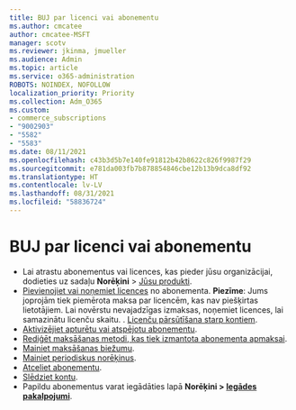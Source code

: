 ```yaml
---
title: BUJ par licenci vai abonementu
ms.author: cmcatee
author: cmcatee-MSFT
manager: scotv
ms.reviewer: jkinma, jmueller
ms.audience: Admin
ms.topic: article
ms.service: o365-administration
ROBOTS: NOINDEX, NOFOLLOW
localization_priority: Priority
ms.collection: Adm_O365
ms.custom:
- commerce_subscriptions
- "9002903"
- "5582"
- "5583"
ms.date: 08/11/2021
ms.openlocfilehash: c43b3d5b7e140fe91812b42b8622c826f9987f29
ms.sourcegitcommit: e781da003fb7b878854846cbe12b13b9dca8df92
ms.translationtype: HT
ms.contentlocale: lv-LV
ms.lasthandoff: 08/31/2021
ms.locfileid: "58836724"
---
```

# <a name="license-or-subscription-faq"></a>BUJ par licenci vai abonementu

- Lai atrastu abonementus vai licences, kas pieder jūsu organizācijai, dodieties uz sadaļu **Norēķini** > [Jūsu produkti](https://go.microsoft.com/fwlink/p/?linkid=842054).
- [Pievienojiet vai noņemiet licences](https://docs.microsoft.com/alchemyinsights/how-to-add-or-reduce-licenses) no abonementa.
    **Piezīme**: Jums joprojām tiek piemērota maksa par licencēm, kas nav piešķirtas lietotājiem. Lai novērstu nevajadzīgas izmaksas, noņemiet licences, lai samazinātu licenču skaitu.
. [Licenču pārsūtīšana starp kontiem](https://docs.microsoft.com/alchemyinsights/transfer-licenses-between-tenants).
- [Aktivizējiet apturētu vai atspējotu abonementu](https://go.microsoft.com/fwlink/p/?linkid=2117519).
- [Rediģēt maksāšanas metodi, kas tiek izmantota abonementa apmaksai](https://go.microsoft.com/fwlink/p/?linkid=2117167).
- [Mainiet maksāšanas biežumu](https://go.microsoft.com/fwlink/p/?linkid=2119112).
- [Mainiet periodiskus norēķinus](https://go.microsoft.com/fwlink/p/?linkid=2119216).
- [Atceliet abonementu](https://go.microsoft.com/fwlink/p/?linkid=2119113).
- [Slēdziet kontu](https://docs.microsoft.com/alchemyinsights/how-to-close-your-account).
- Papildu abonementus varat iegādāties lapā **Norēķini > [Iegādes pakalpojumi](https://go.microsoft.com/fwlink/p/?linkid=868433)**.